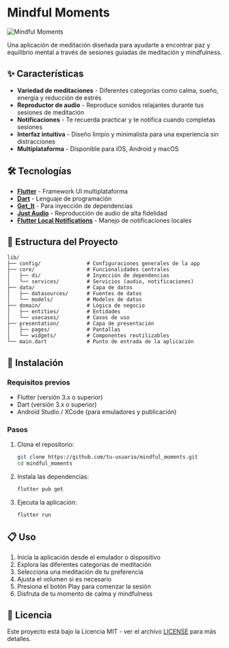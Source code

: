 # Mindful Moments

![Mindful Moments](https://via.placeholder.com/800x400?text=Mindful+Moments+App)

Una aplicación de meditación diseñada para ayudarte a encontrar paz y equilibrio mental a través de sesiones guiadas de meditación y mindfulness.

## ✨ Características

- **Variedad de meditaciones** - Diferentes categorías como calma, sueño, energía y reducción de estrés
- **Reproductor de audio** - Reproduce sonidos relajantes durante tus sesiones de meditación
- **Notificaciones** - Te recuerda practicar y te notifica cuando completas sesiones
- **Interfaz intuitiva** - Diseño limpio y minimalista para una experiencia sin distracciones
- **Multiplataforma** - Disponible para iOS, Android y macOS

## 🛠️ Tecnologías

- **[Flutter](https://flutter.dev/)** - Framework UI multiplataforma
- **[Dart](https://dart.dev/)** - Lenguaje de programación
- **[Get_It](https://pub.dev/packages/get_it)** - Para inyección de dependencias
- **[Just Audio](https://pub.dev/packages/just_audio)** - Reproducción de audio de alta fidelidad
- **[Flutter Local Notifications](https://pub.dev/packages/flutter_local_notifications)** - Manejo de notificaciones locales

## 📂 Estructura del Proyecto

```
lib/
├── config/               # Configuraciones generales de la app
├── core/                 # Funcionalidades centrales
│   ├── di/               # Inyección de dependencias
│   └── services/         # Servicios (audio, notificaciones)
├── data/                 # Capa de datos
│   ├── datasources/      # Fuentes de datos
│   └── models/           # Modelos de datos
├── domain/               # Lógica de negocio
│   ├── entities/         # Entidades
│   └── usecases/         # Casos de uso
├── presentation/         # Capa de presentación
│   ├── pages/            # Pantallas
│   └── widgets/          # Componentes reutilizables
└── main.dart             # Punto de entrada de la aplicación
```

## 🚀 Instalación

### Requisitos previos

- Flutter (versión 3.x o superior)
- Dart (versión 3.x o superior)
- Android Studio / XCode (para emuladores y publicación)

### Pasos

1. Clona el repositorio:
   ```bash
   git clone https://github.com/tu-usuario/mindful_moments.git
   cd mindful_moments
   ```

2. Instala las dependencias:
   ```bash
   flutter pub get
   ```

3. Ejecuta la aplicación:
   ```bash
   flutter run
   ```

## 📋 Uso

1. Inicia la aplicación desde el emulador o dispositivo
2. Explora las diferentes categorías de meditación
3. Selecciona una meditación de tu preferencia
4. Ajusta el volumen si es necesario
5. Presiona el botón Play para comenzar la sesión
6. Disfruta de tu momento de calma y mindfulness

## 📄 Licencia

Este proyecto está bajo la Licencia MIT - ver el archivo [LICENSE](LICENSE) para más detalles.
